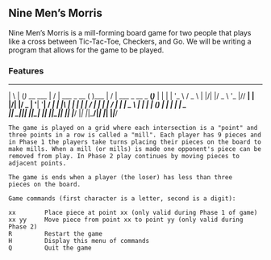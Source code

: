 ## Nine Men’s Morris

Nine Men’s Morris is a mill-forming board game for two people that plays like a cross between Tic-Tac-Toe, Checkers, and Go. We will be writing a program that allows for the game to be played.

### Features

  _   _ _              __  __            _       __  __                 _
 | \ | (_)_ __   ___  |  \/  | ___ _ __ ( )___  |  \/  | ___  _ __ _ __(_)___
 |  \| | | '_ \ / _ \ | |\/| |/ _ \ '_ \|// __| | |\/| |/ _ \| '__| '__| / __|
 | |\  | | | | |  __/ | |  | |  __/ | | | \__ \ | |  | | (_) | |  | |  | \__ \
 |_| \_|_|_| |_|\___| |_|  |_|\___|_| |_| |___/ |_|  |_|\___/|_|  |_|  |_|___/

    The game is played on a grid where each intersection is a "point" and
    three points in a row is called a "mill". Each player has 9 pieces and
    in Phase 1 the players take turns placing their pieces on the board to
    make mills. When a mill (or mills) is made one opponent's piece can be
    removed from play. In Phase 2 play continues by moving pieces to
    adjacent points.

    The game is ends when a player (the loser) has less than three
    pieces on the board.

	Game commands (first character is a letter, second is a digit):

	xx        Place piece at point xx (only valid during Phase 1 of game)
	xx yy     Move piece from point xx to point yy (only valid during Phase 2)
	R         Restart the game
	H         Display this menu of commands
	Q         Quit the game